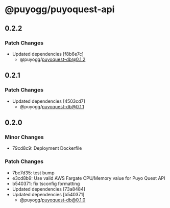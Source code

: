 # @puyogg/puyoquest-api

## 0.2.2

### Patch Changes

- Updated dependencies [f8b6e7c]
  - @puyogg/puyoquest-db@0.1.2

## 0.2.1

### Patch Changes

- Updated dependencies [4503cd7]
  - @puyogg/puyoquest-db@0.1.1

## 0.2.0

### Minor Changes

- 79cd8c9: Deployment Dockerfile

### Patch Changes

- 7bc7d35: test bump
- e3cd8b9: Use valid AWS Fargate CPU/Memory value for Puyo Quest API
- b540371: fix tsconfig formatting
- Updated dependencies [73a8484]
- Updated dependencies [b540371]
  - @puyogg/puyoquest-db@0.1.0
